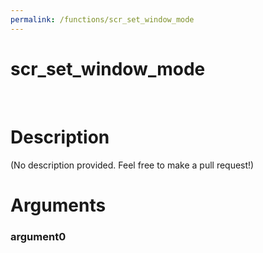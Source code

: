 ```yaml
---
permalink: /functions/scr_set_window_mode
---
```

# scr_set_window_mode  
&nbsp;  
# Description  
(No description provided. Feel free to make a pull request!) 
&nbsp;  
# Arguments
### argument0

&nbsp;    


